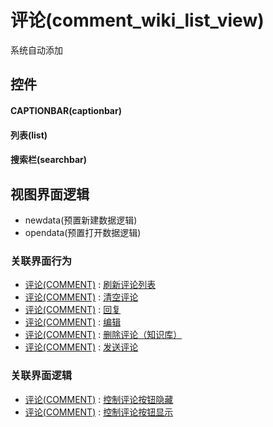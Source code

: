 # 评论(comment_wiki_list_view)  <!-- {docsify-ignore-all} -->


系统自动添加



## 控件
#### CAPTIONBAR(captionbar)
#### 列表(list)
#### 搜索栏(searchbar)

## 视图界面逻辑
  * newdata(预置新建数据逻辑)
  * opendata(预置打开数据逻辑)


### 关联界面行为
  * [评论(COMMENT)](module/Base/comment) : [刷新评论列表](module/Base/comment#界面行为)
  * [评论(COMMENT)](module/Base/comment) : [清空评论](module/Base/comment#界面行为)
  * [评论(COMMENT)](module/Base/comment) : [回复](module/Base/comment#界面行为)
  * [评论(COMMENT)](module/Base/comment) : [编辑](module/Base/comment#界面行为)
  * [评论(COMMENT)](module/Base/comment) : [删除评论（知识库）](module/Base/comment#界面行为)
  * [评论(COMMENT)](module/Base/comment) : [发送评论](module/Base/comment#界面行为)

### 关联界面逻辑
  * [评论(COMMENT)](module/Base/comment) : [控制评论按钮隐藏](module/Base/comment/uilogic/comment_icon_hidden)
  * [评论(COMMENT)](module/Base/comment) : [控制评论按钮显示](module/Base/comment/uilogic/comment_icon_show)

<script>
 const { createApp } = Vue
  createApp({
    data() {
      return {

      }
    }
  }).use(ElementPlus).mount('#app')
</script>